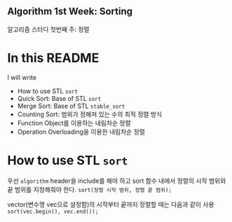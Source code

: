## Algorithm 1st Week: Sorting
알고리즘 스터디 첫번째 주: 정렬

# In this README
I will write
  + How to use STL  ```sort```
  + Quick Sort: Base of STL ```sort```
  + Merge Sort: Base of STL ```stable_sort```
  + Counting Sort: 범위가 정해져 있는 수의 최적 정렬 방식
  + Function Object를 이용하는 내림차순 정렬
  + Operation Overloading을 이용한 내림차순 정렬

# How to use STL ```sort```
우선 ```algorithm``` header을 include를 해야 하고 sort 함수 내에서 정렬의 시작 범위와 끝 범위를 지정해줘야 한다.
```sort(정렬 시작 범위, 정렬 끝 범위);```

vector(변수명 vec으로 설정함)의 시작부터 끝까지 정렬할 때는 다음과 같이 사용
```sort(vec.begin(), vec.end());```

